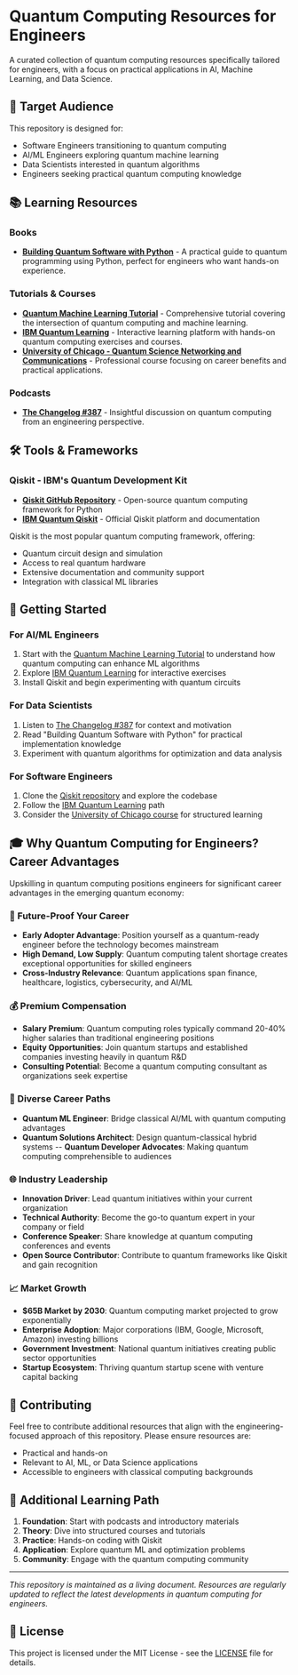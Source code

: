 # Quantum Computing Resources for Engineers

A curated collection of quantum computing resources specifically tailored for engineers, with a focus on practical applications in AI, Machine Learning, and Data Science.

## 🎯 Target Audience

This repository is designed for:
- Software Engineers transitioning to quantum computing
- AI/ML Engineers exploring quantum machine learning
- Data Scientists interested in quantum algorithms
- Engineers seeking practical quantum computing knowledge

## 📚 Learning Resources

### Books
- **[Building Quantum Software with Python](https://www.manning.com/books/building-quantum-software-with-python)** - A practical guide to quantum programming using Python, perfect for engineers who want hands-on experience.

### Tutorials & Courses
- **[Quantum Machine Learning Tutorial](https://qml-tutorial.github.io/chapter1/)** - Comprehensive tutorial covering the intersection of quantum computing and machine learning.
- **[IBM Quantum Learning](https://quantum.cloud.ibm.com/learning/en)** - Interactive learning platform with hands-on quantum computing exercises and courses.
- **[University of Chicago - Quantum Science Networking and Communications](https://professional.uchicago.edu/find-your-fit/courses/quantum-science-networking-and-communications/career-benefits)** - Professional course focusing on career benefits and practical applications.

### Podcasts
- **[The Changelog #387](https://changelog.com/podcast/387)** - Insightful discussion on quantum computing from an engineering perspective.

## 🛠️ Tools & Frameworks

### Qiskit - IBM's Quantum Development Kit
- **[Qiskit GitHub Repository](https://github.com/Qiskit/qiskit)** - Open-source quantum computing framework for Python
- **[IBM Quantum Qiskit](https://www.ibm.com/quantum/qiskit)** - Official Qiskit platform and documentation

Qiskit is the most popular quantum computing framework, offering:
- Quantum circuit design and simulation
- Access to real quantum hardware
- Extensive documentation and community support
- Integration with classical ML libraries

## 🚀 Getting Started

### For AI/ML Engineers
1. Start with the [Quantum Machine Learning Tutorial](https://qml-tutorial.github.io/chapter1/) to understand how quantum computing can enhance ML algorithms
2. Explore [IBM Quantum Learning](https://quantum.cloud.ibm.com/learning/en) for interactive exercises
3. Install Qiskit and begin experimenting with quantum circuits

### For Data Scientists
1. Listen to [The Changelog #387](https://changelog.com/podcast/387) for context and motivation
2. Read "Building Quantum Software with Python" for practical implementation knowledge
3. Experiment with quantum algorithms for optimization and data analysis

### For Software Engineers
1. Clone the [Qiskit repository](https://github.com/Qiskit/qiskit) and explore the codebase
2. Follow the [IBM Quantum Learning](https://quantum.cloud.ibm.com/learning/en) path
3. Consider the [University of Chicago course](https://professional.uchicago.edu/find-your-fit/courses/quantum-science-networking-and-communications/career-benefits) for structured learning

## 🎓 Why Quantum Computing for Engineers? Career Advantages

Upskilling in quantum computing positions engineers for significant career advantages in the emerging quantum economy:

### 🚀 Future-Proof Your Career
- **Early Adopter Advantage**: Position yourself as a quantum-ready engineer before the technology becomes mainstream
- **High Demand, Low Supply**: Quantum computing talent shortage creates exceptional opportunities for skilled engineers
- **Cross-Industry Relevance**: Quantum applications span finance, healthcare, logistics, cybersecurity, and AI/ML

### 💰 Premium Compensation
- **Salary Premium**: Quantum computing roles typically command 20-40% higher salaries than traditional engineering positions
- **Equity Opportunities**: Join quantum startups and established companies investing heavily in quantum R&D
- **Consulting Potential**: Become a quantum computing consultant as organizations seek expertise

### 🎯 Diverse Career Paths
- **Quantum ML Engineer**: Bridge classical AI/ML with quantum computing advantages
- **Quantum Solutions Architect**: Design quantum-classical hybrid systems
-- **Quantum Developer Advocates**: Making quantum computing comprehensible to audiences

### 🌐 Industry Leadership
- **Innovation Driver**: Lead quantum initiatives within your current organization
- **Technical Authority**: Become the go-to quantum expert in your company or field
- **Conference Speaker**: Share knowledge at quantum computing conferences and events
- **Open Source Contributor**: Contribute to quantum frameworks like Qiskit and gain recognition

### 📈 Market Growth
- **$65B Market by 2030**: Quantum computing market projected to grow exponentially
- **Enterprise Adoption**: Major corporations (IBM, Google, Microsoft, Amazon) investing billions
- **Government Investment**: National quantum initiatives creating public sector opportunities
- **Startup Ecosystem**: Thriving quantum startup scene with venture capital backing

## 🤝 Contributing

Feel free to contribute additional resources that align with the engineering-focused approach of this repository. Please ensure resources are:
- Practical and hands-on
- Relevant to AI, ML, or Data Science applications
- Accessible to engineers with classical computing backgrounds

## 📖 Additional Learning Path

1. **Foundation**: Start with podcasts and introductory materials
2. **Theory**: Dive into structured courses and tutorials
3. **Practice**: Hands-on coding with Qiskit
4. **Application**: Explore quantum ML and optimization problems
5. **Community**: Engage with the quantum computing community

---

*This repository is maintained as a living document. Resources are regularly updated to reflect the latest developments in quantum computing for engineers.*

## 📄 License

This project is licensed under the MIT License - see the [LICENSE](LICENSE) file for details.